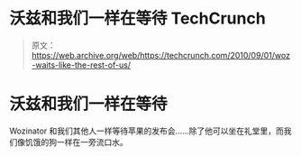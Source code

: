 # 沃兹和我们一样在等待 TechCrunch

> 原文：<https://web.archive.org/web/https://techcrunch.com/2010/09/01/woz-waits-like-the-rest-of-us/>

# 沃兹和我们一样在等待

Wozinator 和我们其他人一样等待苹果的发布会……除了他可以坐在礼堂里，而我们像饥饿的狗一样在一旁流口水。